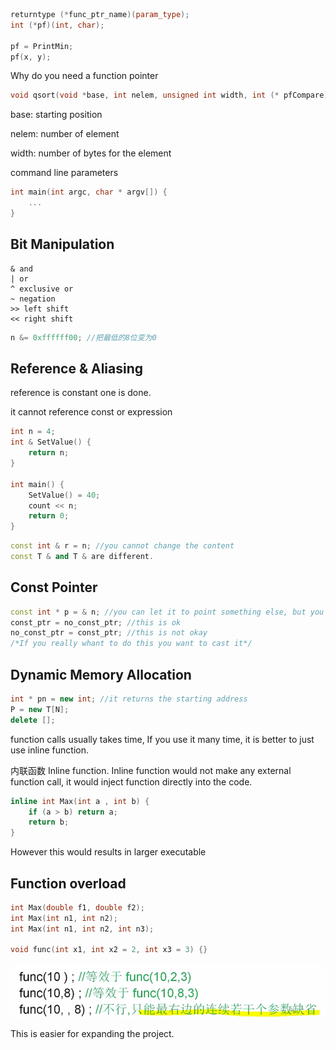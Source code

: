 ```c++
returntype (*func_ptr_name)(param_type);
int (*pf)(int, char);

pf = PrintMin;
pf(x, y);
```

Why do you need a function pointer

```c++
void qsort(void *base, int nelem, unsigned int width, int (* pfCompare)(const void*, const void* ))
```

base: starting position

nelem: number of element

width: number of bytes for the element

command line parameters

```c++
int main(int argc, char * argv[]) {
    ...
}
```

## Bit Manipulation

```
& and
| or
^ exclusive or
~ negation
>> left shift
<< right shift
```

```c++
n &= 0xffffff00; //把最低的8位变为0
```

## Reference & Aliasing

reference is constant one is done.

it cannot reference const or expression

```c++
int n = 4;
int & SetValue() {
    return n;
}

int main() {
    SetValue() = 40;
    count << n;
    return 0;
}
```

```c++
const int & r = n; //you cannot change the content
const T & and T & are different.
```

## Const Pointer

```c++
const int * p = & n; //you can let it to point something else, but you cannot change it
const_ptr = no_const_ptr; //this is ok
no_const_ptr = const_ptr; //this is not okay
/*If you really whant to do this you want to cast it*/
```

## Dynamic Memory Allocation

```c++
int * pn = new int; //it returns the starting address
P = new T[N];
delete [];
```



function calls usually takes time, If you use it many time, it is better to just use inline function.

内联函数 Inline function. Inline function would not make any external function call, it would inject function directly into the code.

```c++
inline int Max(int a , int b) {
    if (a > b) return a;
    return b;
}
```

However this would results in larger executable

## Function overload

```c++
int Max(double f1, double f2);
int Max(int n1, int n2);
int Max(int n1, int n2, int n3);

void func(int x1, int x2 = 2, int x3 = 3) {}
```

![image-20190325163951670](缺省.png)

This is easier for expanding the project.
